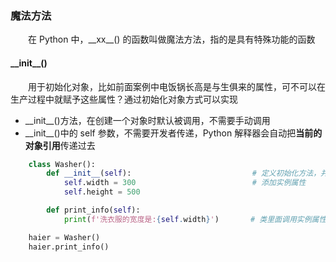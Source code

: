 ### 魔法方法
 &emsp;&emsp;在 Python 中，\_\_xx\_\_() 的函数叫做魔法方法，指的是具有特殊功能的函数
 
#### \_\_init__()
&emsp;&emsp;用于初始化对象，比如前面案例中电饭锅长高是与生俱来的属性，可不可以在生产过程中就赋予这些属性？通过初始化对象方式可以实现
*  \_\_init__()方法，在创建一个对象时默认被调用，不需要手动调用
*  \_\_init__()中的 self 参数，不需要开发者传递，Python 解释器会自动把**当前的对象引用**传递过去


```python
    class Washer():
        def __init__(self):                           # 定义初始化方法，并自动传递实例对象参数 self
            self.width = 300                          # 添加实例属性
            self.height = 500

        def print_info(self):
            print(f'洗衣服的宽度是:{self.width}')       # 类里面调用实例属性

    haier = Washer()
    haier.print_info()
```





